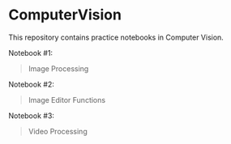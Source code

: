 # ComputerVision
This repository contains practice notebooks in Computer Vision.

Notebook #1:

  > Image Processing

Notebook #2:

  > Image Editor Functions

Notebook #3:

  > Video Processing

